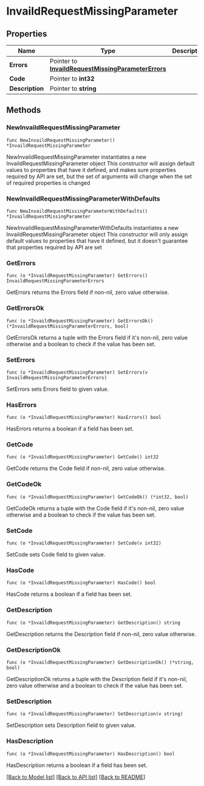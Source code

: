# InvaildRequestMissingParameter

## Properties

Name | Type | Description | Notes
------------ | ------------- | ------------- | -------------
**Errors** | Pointer to [**InvaildRequestMissingParameterErrors**](InvaildRequestMissingParameterErrors.md) |  | [optional] 
**Code** | Pointer to **int32** |  | [optional] 
**Description** | Pointer to **string** |  | [optional] 

## Methods

### NewInvaildRequestMissingParameter

`func NewInvaildRequestMissingParameter() *InvaildRequestMissingParameter`

NewInvaildRequestMissingParameter instantiates a new InvaildRequestMissingParameter object
This constructor will assign default values to properties that have it defined,
and makes sure properties required by API are set, but the set of arguments
will change when the set of required properties is changed

### NewInvaildRequestMissingParameterWithDefaults

`func NewInvaildRequestMissingParameterWithDefaults() *InvaildRequestMissingParameter`

NewInvaildRequestMissingParameterWithDefaults instantiates a new InvaildRequestMissingParameter object
This constructor will only assign default values to properties that have it defined,
but it doesn't guarantee that properties required by API are set

### GetErrors

`func (o *InvaildRequestMissingParameter) GetErrors() InvaildRequestMissingParameterErrors`

GetErrors returns the Errors field if non-nil, zero value otherwise.

### GetErrorsOk

`func (o *InvaildRequestMissingParameter) GetErrorsOk() (*InvaildRequestMissingParameterErrors, bool)`

GetErrorsOk returns a tuple with the Errors field if it's non-nil, zero value otherwise
and a boolean to check if the value has been set.

### SetErrors

`func (o *InvaildRequestMissingParameter) SetErrors(v InvaildRequestMissingParameterErrors)`

SetErrors sets Errors field to given value.

### HasErrors

`func (o *InvaildRequestMissingParameter) HasErrors() bool`

HasErrors returns a boolean if a field has been set.

### GetCode

`func (o *InvaildRequestMissingParameter) GetCode() int32`

GetCode returns the Code field if non-nil, zero value otherwise.

### GetCodeOk

`func (o *InvaildRequestMissingParameter) GetCodeOk() (*int32, bool)`

GetCodeOk returns a tuple with the Code field if it's non-nil, zero value otherwise
and a boolean to check if the value has been set.

### SetCode

`func (o *InvaildRequestMissingParameter) SetCode(v int32)`

SetCode sets Code field to given value.

### HasCode

`func (o *InvaildRequestMissingParameter) HasCode() bool`

HasCode returns a boolean if a field has been set.

### GetDescription

`func (o *InvaildRequestMissingParameter) GetDescription() string`

GetDescription returns the Description field if non-nil, zero value otherwise.

### GetDescriptionOk

`func (o *InvaildRequestMissingParameter) GetDescriptionOk() (*string, bool)`

GetDescriptionOk returns a tuple with the Description field if it's non-nil, zero value otherwise
and a boolean to check if the value has been set.

### SetDescription

`func (o *InvaildRequestMissingParameter) SetDescription(v string)`

SetDescription sets Description field to given value.

### HasDescription

`func (o *InvaildRequestMissingParameter) HasDescription() bool`

HasDescription returns a boolean if a field has been set.


[[Back to Model list]](../README.md#documentation-for-models) [[Back to API list]](../README.md#documentation-for-api-endpoints) [[Back to README]](../README.md)


